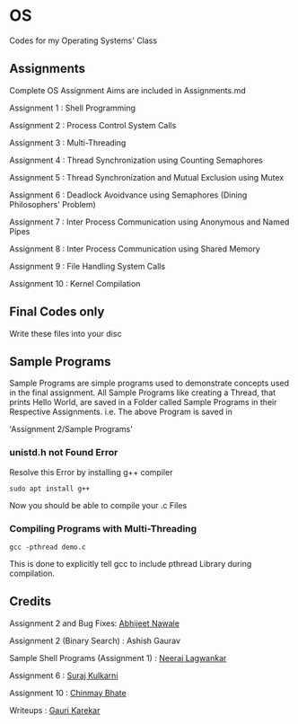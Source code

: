 # OS
Codes for my Operating Systems' Class

## Assignments

Complete OS Assignment Aims are included in Assignments.md

Assignment 1 : Shell Programming

Assignment 2 : Process Control System Calls

Assignment 3 : Multi-Threading

Assignment 4 : Thread Synchronization using Counting Semaphores

Assignment 5 : Thread Synchronization and Mutual Exclusion using Mutex

Assignment 6 : Deadlock Avoidvance using Semaphores (Dining Philosophers' Problem)

Assignment 7 : Inter Process Communication using Anonymous and Named Pipes

Assignment 8 : Inter Process Communication using Shared Memory

Assignment 9 : File Handling System Calls

Assignment 10 : Kernel Compilation

## Final Codes only
Write these files into your disc

## Sample Programs
Sample Programs are simple programs used to demonstrate concepts used in the final assignment.
All Sample Programs like creating a Thread, that prints Hello World, are saved in a Folder called Sample Programs in their Respective Assignments. i.e. The above Program is saved in

'Assignment 2/Sample Programs'

### unistd.h not Found Error
Resolve this Error by installing g++ compiler

`sudo apt install g++`

Now you should be able to compile your .c Files

### Compiling Programs with Multi-Threading

`gcc -pthread demo.c`

This is done to explicitly tell gcc to include pthread Library during compilation.


## Credits

Assignment 2 and Bug Fixes: [ Abhijeet Nawale ](https://github.com/Abhinawale) 

Assignment 2 (Binary Search) : Ashish Gaurav

Sample Shell Programs (Assignment 1) : [ Neeraj Lagwankar ](https://github.com/FlashBlaze)

Assignment 6 : [ Suraj Kulkarni ](https://github.com/surajkool)

Assignment 10 : [ Chinmay Bhate ](https://github.com/chinmay13)

Writeups : [ Gauri Karekar ](https://github.com/gaurikarekar)
